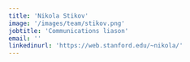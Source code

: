 ```yaml
---
title: 'Nikola Stikov'
image: '/images/team/stikov.png'
jobtitle: 'Communications liason'
email: ''
linkedinurl: 'https://web.stanford.edu/~nikola/'
---
```

